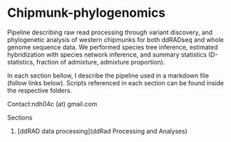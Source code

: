 # Chipmunk-phylogenomics
Pipeline describing raw read processing through variant discovery, and phylogenetic analysis of western chipmunks for both ddRADseq and whole genome sequence data. We performed species tree inference, estimated hybridization with species network inference, and summary statistics (D-statistics, fraction of admixture, admixture proportion).

In each section bellow, I describe the pipeline used in a markdown file (follow links below). Scripts referenced in each section can be found inside the respective folders.

Contact:ndh04c (at) gmail.com

Sections

1. [ddRAD data processing](ddRad Processing and Analyses)
